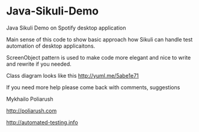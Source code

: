 Java-Sikuli-Demo
================

Java Sikuli Demo on Spotify desktop application 

Main sense of this code to show basic approach how Sikuli can handle test automation of desktop applicaitons.

ScreenObject pattern is used to make code more elegant and nice to write and rewrite if you needed.

Class diagram looks like this http://yuml.me/5abe1e71

If you need more help please come back with comments, suggestions 

Mykhailo Poliarush

http://poliarush.com

http://automated-testing.info